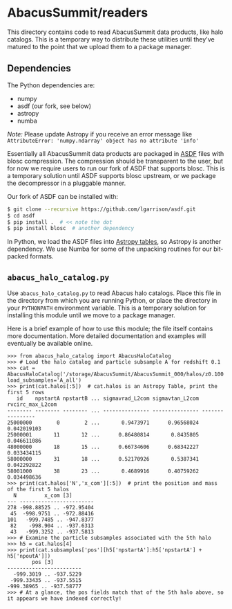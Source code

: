 # AbacusSummit/readers

This directory contains code to read AbacusSummit data products, like halo catalogs.
This is a temporary way to distribute these utilities until they've matured to the
point that we upload them to a package manager.

## Dependencies
The Python dependencies are:
- numpy
- asdf (our fork, see below)
- astropy
- numba

*Note:* Please update Astropy if you receive an error message like `AttributeError: 'numpy.ndarray' object has no attribute 'info'`

Essentially all AbacusSummit data products are packaged in [ASDF](https://asdf.readthedocs.io/)
files with blosc compression.  The compression should be transparent to the user, but for now
we require users to run our fork of ASDF that supports blosc.  This is a temporary solution until
ASDF supports blosc upstream, or we package the decompressor in a pluggable manner.

Our fork of ASDF can be installed with:
```bash
$ git clone --recursive https://github.com/lgarrison/asdf.git
$ cd asdf
$ pip install .  # << note the dot
$ pip install blosc  # another dependency
```

In Python, we load the ASDF files into [Astropy tables](http://docs.astropy.org/en/stable/table/),
so Astropy is another dependency.  We use Numba for some of the unpacking routines for our bit-packed
formats.

## `abacus_halo_catalog.py`
Use `abacus_halo_catalog.py` to read Abacus halo catalogs.  Place this file in the directory
from which you are running Python, or place the directory in your `PYTHONPATH` environment variable.
This is a temporary solution for installing this module until we move to a package manager.

Here is a brief example of how to use this module; the file itself contains more documentation.
More detailed documentation and examples will eventually be available online.

```pycon
>>> from abacus_halo_catalog import AbacusHaloCatalog
>>> # Load the halo catalog and particle subsample A for redshift 0.1
>>> cat = AbacusHaloCatalog('/storage/AbacusSummit/AbacusSummit_000/halos/z0.100', load_subsamples='A_all')
>>> print(cat.halos[:5])  # cat.halos is an Astropy Table, print the first 5 rows
   id    npstartA npstartB ... sigmavrad_L2com sigmavtan_L2com rvcirc_max_L2com
-------- -------- -------- ... --------------- --------------- ----------------
25000000        0        2 ...       0.9473971      0.96568024      0.042019103
25000001       11       12 ...      0.86480814       0.8435805      0.046611086
48000000       18       15 ...      0.66734606      0.68342227      0.033434115
58000000       31       18 ...      0.52170926       0.5387341      0.042292822
58001000       38       23 ...       0.4689916      0.40759262      0.034498636
>>> print(cat.halos['N','x_com'][:5])  # print the position and mass of the first 5 halos
  N         x_com [3]        
--- ------------------------
278 -998.88525 .. -972.95404
 45  -998.9751 .. -972.88416
101   -999.7485 .. -947.8377
 82    -998.904 .. -937.6313
 43   -999.3252 .. -937.5813
>>> # Examine the particle subsamples associated with the 5th halo
>>> h5 = cat.halos[4]
>>> print(cat.subsamples['pos'][h5['npstartA']:h5['npstartA'] + h5['npoutA']])
        pos [3]         
------------------------
  -999.3019 .. -937.5229
 -999.33435 .. -937.5515
-999.38965 .. -937.58777
>>> # At a glance, the pos fields match that of the 5th halo above, so it appears we have indexed correctly!
```


